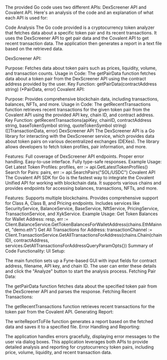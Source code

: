 The provided Go code uses two different APIs: DexScreener API and Covalent API. Here's an analysis of the code and an explanation of what each API is used for:

Code Analysis
The Go code provided is a cryptocurrency token analyzer that fetches data about a specific token pair and its recent transactions. It uses the DexScreener API to get pair data and the Covalent API to get recent transaction data. The application then generates a report in a text file based on the retrieved data.

DexScreener API:

Purpose: Fetches data about token pairs such as prices, liquidity, volume, and transaction counts.
Usage in Code: The getPairData function fetches data about a token pair from the DexScreener API using the contract address provided by the user.
Key Function: getPairData(contractAddress string) (*PairData, error)
Covalent API:

Purpose: Provides comprehensive blockchain data, including transactions, balances, NFTs, and more.
Usage in Code: The getRecentTransactions function retrieves recent transactions for the given token pair from the Covalent API using the provided API key, chain ID, and contract address.
Key Function: getRecentTransactions(apiKey, chainID, contractAddress string, baseTokenSymbol string, quoteTokenSymbol string) ([]TransactionData, error)
DexScreener API
The DexScreener API is a Go library for interacting with the DexScreener service, which provides data about token pairs on various decentralized exchanges (DEXes). The library allows developers to fetch token profiles, pair information, and more.

Features:
Full coverage of DexScreener API endpoints.
Proper error handling.
Easy-to-use interface.
Fully type-safe responses.
Example Usage:
Get Latest Token Profiles: profiles, err := api.GetLatestTokenProfiles()
Search for Pairs: pairs, err := api.SearchPairs("SOL/USDC")
Covalent API
The Covalent API SDK for Go is the fastest way to integrate the Covalent Unified API for working with blockchain data. It supports various chains and provides endpoints for accessing balances, transactions, NFTs, and more.

Features:
Supports multiple blockchains.
Provides comprehensive support for Class A, Class B, and Pricing endpoints.
Includes services like SecurityService, BalanceService, BaseService, NftService, PricingService, TransactionService, and XykService.
Example Usage:
Get Token Balances for Wallet Address: resp, err := Client.BalanceService.GetTokenBalancesForWalletAddress(chains.EthMainnet, "demo.eth")
Get All Transactions for Address: transactionChannel := Client.TransactionService.GetAllTransactionsForAddress(chains.Chain(chainID), contractAddress, services.GetAllTransactionsForAddressQueryParamOpts{})
Summary of Code Functionality:
UI Setup:

The main function sets up a Fyne-based GUI with input fields for contract address, filename, API key, and chain ID.
The user can enter these details and click the "Analyze" button to start the analysis process.
Fetching Pair Data:

The getPairData function fetches data about the specified token pair from the DexScreener API and parses the response.
Fetching Recent Transactions:

The getRecentTransactions function retrieves recent transactions for the token pair from the Covalent API.
Generating Report:

The writeReportToFile function generates a report based on the fetched data and saves it to a specified file.
Error Handling and Reporting:

The application handles errors gracefully, displaying error messages to the user via dialog boxes.
This application leverages both APIs to provide detailed analysis and reporting for cryptocurrency token pairs, including price, volume, liquidity, and recent transaction data.
